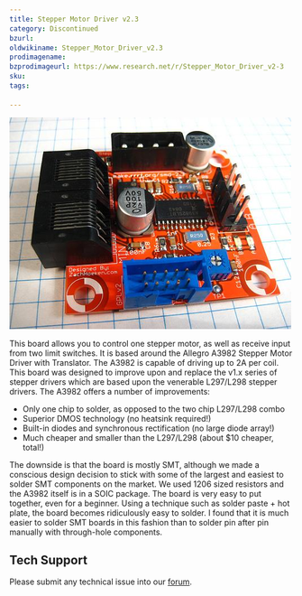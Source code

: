 ```yaml
---
title: Stepper Motor Driver v2.3‏‎
category: Discontinued
bzurl:
oldwikiname: Stepper_Motor_Driver_v2.3‏‎
prodimagename:
bzprodimageurl: https://www.research.net/r/Stepper_Motor_Driver_v2-3
sku:
tags:

---
```


![](https://github.com/SeeedDocument/Stepper_Motor_Driver_v2.3/raw/master/img/Steperdriver.jpg)

This board allows you to control one stepper motor, as well as receive input from two limit switches. It is based around the Allegro A3982 Stepper Motor Driver with Translator. The A3982 is capable of driving up to 2A per coil. This board was designed to improve upon and replace the v1.x series of stepper drivers which are based upon the venerable L297/L298 stepper drivers. The A3982 offers a number of improvements:

* Only one chip to solder, as opposed to the two chip L297/L298 combo
* Superior DMOS technology (no heatsink required!)
* Built-in diodes and synchronous rectification (no large diode array!)
* Much cheaper and smaller than the L297/L298 (about $10 cheaper, total!)

The downside is that the board is mostly SMT, although we made a conscious design decision to stick with some of the largest and easiest to solder SMT components on the market. We used 1206 sized resistors and the A3982 itself is in a SOIC package. The board is very easy to put together, even for a beginner. Using a technique such as solder paste + hot plate, the board becomes ridiculously easy to solder. I found that it is much easier to solder SMT boards in this fashion than to solder pin after pin manually with through-hole components.

## Tech Support
Please submit any technical issue into our [forum](http://forum.seeedstudio.com/). 